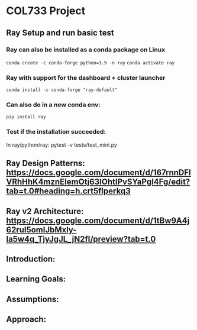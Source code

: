 # COL733 Project

## Ray Setup and run basic test

### Ray can also be installed as a conda package on Linux

`conda create -c conda-forge python=3.9 -n ray`
`conda activate ray`

### Ray with support for the dashboard + cluster launcher
`conda install -c conda-forge "ray-default"`

### Can also do in a new conda env:
`pip install ray`

### Test if the installation succeeded:
 In ray/python/ray: pytest -v tests/test_mini.py 


## Ray Design Patterns: https://docs.google.com/document/d/167rnnDFIVRhHhK4mznEIemOtj63IOhtIPvSYaPgI4Fg/edit?tab=t.0#heading=h.crt5flperkq3

## Ray v2 Architecture: https://docs.google.com/document/d/1tBw9A4j62ruI5omIJbMxly-la5w4q_TjyJgJL_jN2fI/preview?tab=t.0

## Introduction:

## Learning Goals:

## Assumptions:

## Approach:

